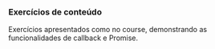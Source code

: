 ### Exercícios de conteúdo
Exercícios apresentados como no course, demonstrando as funcionalidades de callback e Promise.